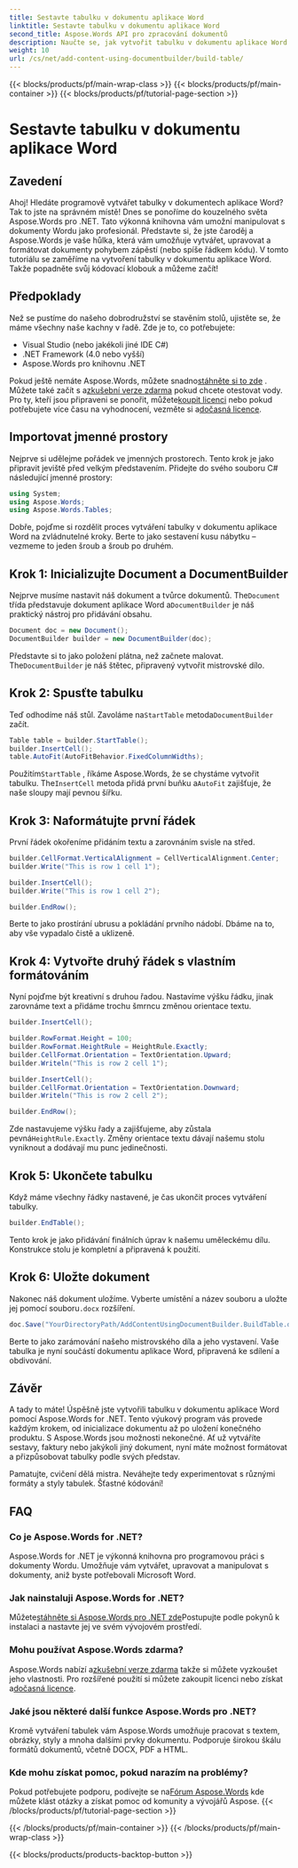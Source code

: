 ```yaml
---
title: Sestavte tabulku v dokumentu aplikace Word
linktitle: Sestavte tabulku v dokumentu aplikace Word
second_title: Aspose.Words API pro zpracování dokumentů
description: Naučte se, jak vytvořit tabulku v dokumentu aplikace Word pomocí Aspose.Words for .NET, pomocí tohoto podrobného výukového programu krok za krokem. Ideální pro začátečníky i profíky.
weight: 10
url: /cs/net/add-content-using-documentbuilder/build-table/
---
```


{{< blocks/products/pf/main-wrap-class >}}
{{< blocks/products/pf/main-container >}}
{{< blocks/products/pf/tutorial-page-section >}}

# Sestavte tabulku v dokumentu aplikace Word

## Zavedení

Ahoj! Hledáte programově vytvářet tabulky v dokumentech aplikace Word? Tak to jste na správném místě! Dnes se ponoříme do kouzelného světa Aspose.Words pro .NET. Tato výkonná knihovna vám umožní manipulovat s dokumenty Wordu jako profesionál. Představte si, že jste čaroděj a Aspose.Words je vaše hůlka, která vám umožňuje vytvářet, upravovat a formátovat dokumenty pohybem zápěstí (nebo spíše řádkem kódu). V tomto tutoriálu se zaměříme na vytvoření tabulky v dokumentu aplikace Word. Takže popadněte svůj kódovací klobouk a můžeme začít!

## Předpoklady

Než se pustíme do našeho dobrodružství se stavěním stolů, ujistěte se, že máme všechny naše kachny v řadě. Zde je to, co potřebujete:

- Visual Studio (nebo jakékoli jiné IDE C#)
- .NET Framework (4.0 nebo vyšší)
- Aspose.Words pro knihovnu .NET

 Pokud ještě nemáte Aspose.Words, můžete snadno[stáhněte si to zde](https://releases.aspose.com/words/net/) . Můžete také začít s a[zkušební verze zdarma](https://releases.aspose.com/) pokud chcete otestovat vody. Pro ty, kteří jsou připraveni se ponořit, můžete[koupit licenci](https://purchase.aspose.com/buy) nebo pokud potřebujete více času na vyhodnocení, vezměte si a[dočasná licence](https://purchase.aspose.com/temporary-license/).

## Importovat jmenné prostory

Nejprve si udělejme pořádek ve jmenných prostorech. Tento krok je jako připravit jeviště před velkým představením. Přidejte do svého souboru C# následující jmenné prostory:

```csharp
using System;
using Aspose.Words;
using Aspose.Words.Tables;
```

Dobře, pojďme si rozdělit proces vytváření tabulky v dokumentu aplikace Word na zvládnutelné kroky. Berte to jako sestavení kusu nábytku – vezmeme to jeden šroub a šroub po druhém.

## Krok 1: Inicializujte Document a DocumentBuilder

 Nejprve musíme nastavit náš dokument a tvůrce dokumentů. The`Document` třída představuje dokument aplikace Word a`DocumentBuilder` je náš praktický nástroj pro přidávání obsahu.

```csharp
Document doc = new Document();
DocumentBuilder builder = new DocumentBuilder(doc);
```

 Představte si to jako položení plátna, než začnete malovat. The`DocumentBuilder` je náš štětec, připravený vytvořit mistrovské dílo.

## Krok 2: Spusťte tabulku

 Teď odhodíme náš stůl. Zavoláme na`StartTable` metoda`DocumentBuilder` začít.

```csharp
Table table = builder.StartTable();
builder.InsertCell();
table.AutoFit(AutoFitBehavior.FixedColumnWidths);
```

 Použitím`StartTable` , říkáme Aspose.Words, že se chystáme vytvořit tabulku. The`InsertCell` metoda přidá první buňku a`AutoFit` zajišťuje, že naše sloupy mají pevnou šířku.

## Krok 3: Naformátujte první řádek

První řádek okořeníme přidáním textu a zarovnáním svisle na střed.

```csharp
builder.CellFormat.VerticalAlignment = CellVerticalAlignment.Center;
builder.Write("This is row 1 cell 1");

builder.InsertCell();
builder.Write("This is row 1 cell 2");

builder.EndRow();
```

Berte to jako prostírání ubrusu a pokládání prvního nádobí. Dbáme na to, aby vše vypadalo čistě a uklizeně.

## Krok 4: Vytvořte druhý řádek s vlastním formátováním

Nyní pojďme být kreativní s druhou řadou. Nastavíme výšku řádku, jinak zarovnáme text a přidáme trochu šmrncu změnou orientace textu.

```csharp
builder.InsertCell();

builder.RowFormat.Height = 100;
builder.RowFormat.HeightRule = HeightRule.Exactly;
builder.CellFormat.Orientation = TextOrientation.Upward;
builder.Writeln("This is row 2 cell 1");

builder.InsertCell();
builder.CellFormat.Orientation = TextOrientation.Downward;
builder.Writeln("This is row 2 cell 2");

builder.EndRow();
```

 Zde nastavujeme výšku řady a zajišťujeme, aby zůstala pevná`HeightRule.Exactly`. Změny orientace textu dávají našemu stolu vyniknout a dodávají mu punc jedinečnosti.

## Krok 5: Ukončete tabulku

Když máme všechny řádky nastavené, je čas ukončit proces vytváření tabulky.

```csharp
builder.EndTable();
```

Tento krok je jako přidávání finálních úprav k našemu uměleckému dílu. Konstrukce stolu je kompletní a připravená k použití.

## Krok 6: Uložte dokument

 Nakonec náš dokument uložíme. Vyberte umístění a název souboru a uložte jej pomocí souboru`.docx` rozšíření.

```csharp
doc.Save("YourDirectoryPath/AddContentUsingDocumentBuilder.BuildTable.docx");
```

Berte to jako zarámování našeho mistrovského díla a jeho vystavení. Vaše tabulka je nyní součástí dokumentu aplikace Word, připravená ke sdílení a obdivování.

## Závěr

A tady to máte! Úspěšně jste vytvořili tabulku v dokumentu aplikace Word pomocí Aspose.Words for .NET. Tento výukový program vás provede každým krokem, od inicializace dokumentu až po uložení konečného produktu. S Aspose.Words jsou možnosti nekonečné. Ať už vytváříte sestavy, faktury nebo jakýkoli jiný dokument, nyní máte možnost formátovat a přizpůsobovat tabulky podle svých představ.

Pamatujte, cvičení dělá mistra. Neváhejte tedy experimentovat s různými formáty a styly tabulek. Šťastné kódování!

## FAQ

### Co je Aspose.Words for .NET?
Aspose.Words for .NET je výkonná knihovna pro programovou práci s dokumenty Wordu. Umožňuje vám vytvářet, upravovat a manipulovat s dokumenty, aniž byste potřebovali Microsoft Word.

### Jak nainstaluji Aspose.Words for .NET?
 Můžete[stáhněte si Aspose.Words pro .NET zde](https://releases.aspose.com/words/net/)Postupujte podle pokynů k instalaci a nastavte jej ve svém vývojovém prostředí.

### Mohu používat Aspose.Words zdarma?
 Aspose.Words nabízí a[zkušební verze zdarma](https://releases.aspose.com/) takže si můžete vyzkoušet jeho vlastnosti. Pro rozšířené použití si můžete zakoupit licenci nebo získat a[dočasná licence](https://purchase.aspose.com/temporary-license/).

### Jaké jsou některé další funkce Aspose.Words pro .NET?
Kromě vytváření tabulek vám Aspose.Words umožňuje pracovat s textem, obrázky, styly a mnoha dalšími prvky dokumentu. Podporuje širokou škálu formátů dokumentů, včetně DOCX, PDF a HTML.

### Kde mohu získat pomoc, pokud narazím na problémy?
 Pokud potřebujete podporu, podívejte se na[Fórum Aspose.Words](https://forum.aspose.com/c/words/8) kde můžete klást otázky a získat pomoc od komunity a vývojářů Aspose.
{{< /blocks/products/pf/tutorial-page-section >}}

{{< /blocks/products/pf/main-container >}}
{{< /blocks/products/pf/main-wrap-class >}}

{{< blocks/products/products-backtop-button >}}

